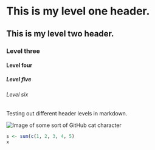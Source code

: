 # This is my level one header.

## This is my level two header.

### Level three

#### Level four

##### Level five

###### Level six

Testing out different header levels in markdown.

![Image of some sort of GitHub cat character](https://octodex.github.com/sentrytocat/)


```r
s <- sum(c(1, 2, 3, 4, 5)
x
```



